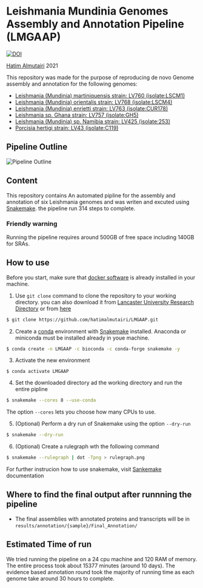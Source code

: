 # Leishmania Mundinia Genomes Assembly and Annotation Pipeline (LMGAAP)

[![DOI](https://zenodo.org/badge/354961794.svg)](https://zenodo.org/badge/latestdoi/354961794)

[Hatim Almutairi](mailto:hatim.almutiairi@hotmail.com) 2021

This repository was made for the purpose of reproducing de novo Genome assembly and annotation for the following genomes:
 - [Leishmania (Mundinia) martiniquensis strain: LV760 (isolate:LSCM1)](https://www.ncbi.nlm.nih.gov/assembly/GCA_017916325.1)
 - [Leishmania (Mundinia) orientalis strain: LV768 (isolate:LSCM4)](https://www.ncbi.nlm.nih.gov/assembly/GCA_017916335.1)
 - [Leishmania (Mundinia) enrietti strain: LV763 (isolate:CUR178)](https://www.ncbi.nlm.nih.gov/assembly/GCA_017916305.1)
 - [Leishmania sp. Ghana strain: LV757 (isolate:GH5)](https://www.ncbi.nlm.nih.gov/assembly/GCA_017918215.1)
 - [Leishmania (Mundinia) sp. Namibia strain: LV425 (isolate:253)](https://www.ncbi.nlm.nih.gov/assembly/GCA_017918225.1)
 - [Porcisia hertigi strain: LV43 (isolate:C119)](https://www.ncbi.nlm.nih.gov/assembly/GCA_017918235.1)


## Pipeline Outline
![Pipeline Outline](https://github.com/hatimalmutairi/LMGAAP/blob/main/Pipline_Outline.png)

## Content
This repository contains An automated pipline for the assembly and annotation of six Leishmania genomes and was writen and excuted using [Snakemake](https://snakemake.readthedocs.io/en/stable/index.html). the pipeline run 314 steps to complete. 

### Friendly warning
Running the pipeline requires around 500GB of free space including 140GB for SRAs.

## How to use
Before you start, make sure that [docker software](https://docs.docker.com/get-docker/) is already installed in your machine. 
 1. Use  ```git clone``` command to clone the repository to your working directory. you can also download it from [Lancaster University Research Directory]() or from [here]()
```sh
$ git clone https://github.com/hatimalmutairi/LMGAAP.git
```
 2. Create a [conda](https://docs.conda.io/en/latest/) environment with [Snakemake](https://snakemake.readthedocs.io/en/stable/getting_started/installation.html) installed.
 Anaconda or miniconda must be installed already in youe machine.
```sh
$ conda create -n LMGAAP -c bioconda -c conda-forge snakemake -y
```
 3. Activate the new environment
```
$ conda activate LMGAAP
```
 4. Set the downloaded directory ad the working directory and  run the entire pipline
```sh
$ snakemake --cores 8 --use-conda
```
The option ```--cores``` lets you choose how many CPUs to use.
 
 5. (Optional) Perform a dry run of Snakemake using the option ```--dry-run```
```sh
$ snakemake --dry-run
```
 6. (Optional) Create a rulegraph wth the following command
```sh
$ snakemake --rulegraph | dot -Tpng > rulegraph.png 
```
For further instrucion how to use snakemake, visit [Sankemake](https://snakemake.readthedocs.io/en/stable/index.html) documentation

## Where to find the final output after runnning the pipeline
 - The final assemblies with annotated proteins and transcripts will be in ```results/annotation/{sample}/Final_Annotation/```

## Estimated Time of run
We tried running the pipeline on a 24 cpu machine and 120 RAM of memory. The entire process took about 15377 minutes (around 10 days). The evidence based annotation round took the majority of running time as each genome take around 30 hours to complete.
